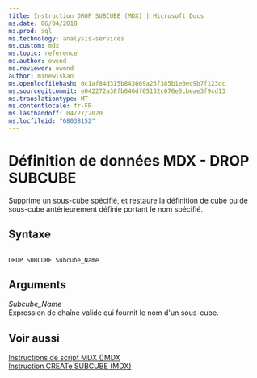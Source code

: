 ```yaml
---
title: Instruction DROP SUBCUBE (MDX) | Microsoft Docs
ms.date: 06/04/2018
ms.prod: sql
ms.technology: analysis-services
ms.custom: mdx
ms.topic: reference
ms.author: owend
ms.reviewer: owend
author: minewiskan
ms.openlocfilehash: 0c1af84d315b843669a25f385b1e0ec9b7f123dc
ms.sourcegitcommit: e042272a38fb646df05152c676e5cbeae3f9cd13
ms.translationtype: MT
ms.contentlocale: fr-FR
ms.lasthandoff: 04/27/2020
ms.locfileid: "68038152"
---
```

# <a name="mdx-data-definition---drop-subcube"></a>Définition de données MDX - DROP SUBCUBE


  Supprime un sous-cube spécifié, et restaure la définition de cube ou de sous-cube antérieurement définie portant le nom spécifié.  
  
## <a name="syntax"></a>Syntaxe  
  
```  
  
DROP SUBCUBE Subcube_Name   
```  
  
## <a name="arguments"></a>Arguments  
 *Subcube_Name*  
 Expression de chaîne valide qui fournit le nom d'un sous-cube.  
  
## <a name="see-also"></a>Voir aussi  
 [Instructions de script MDX &#40;&#41;MDX](../mdx/mdx-scripting-statements-mdx.md)   
 [Instruction CREATe SUBCUBE &#40;MDX&#41;](../mdx/mdx-data-definition-create-subcube.md)  
  
  
